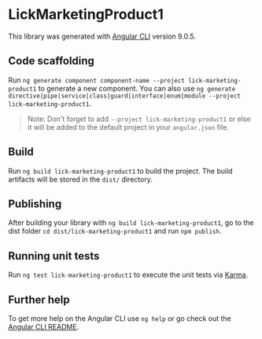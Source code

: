 # LickMarketingProduct1

This library was generated with [Angular CLI](https://github.com/angular/angular-cli) version 9.0.5.

## Code scaffolding

Run `ng generate component component-name --project lick-marketing-product1` to generate a new component. You can also use `ng generate directive|pipe|service|class|guard|interface|enum|module --project lick-marketing-product1`.
> Note: Don't forget to add `--project lick-marketing-product1` or else it will be added to the default project in your `angular.json` file. 

## Build

Run `ng build lick-marketing-product1` to build the project. The build artifacts will be stored in the `dist/` directory.

## Publishing

After building your library with `ng build lick-marketing-product1`, go to the dist folder `cd dist/lick-marketing-product1` and run `npm publish`.

## Running unit tests

Run `ng test lick-marketing-product1` to execute the unit tests via [Karma](https://karma-runner.github.io).

## Further help

To get more help on the Angular CLI use `ng help` or go check out the [Angular CLI README](https://github.com/angular/angular-cli/blob/master/README.md).
